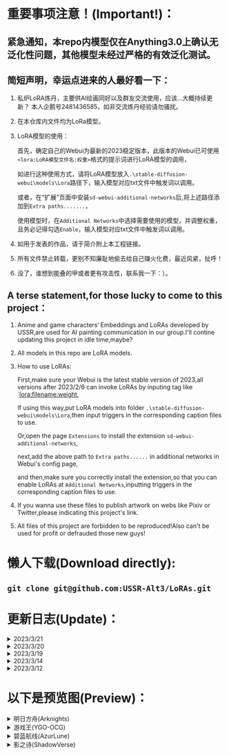   # 重要事项注意！(Important!)：
 ## 紧急通知，本repo内模型仅在Anything3.0上确认无泛化性问题，其他模型未经过严格的有效泛化测试。
 ## 简短声明，幸运点进来的人最好看一下：
  
 1. 私炉LoRA炼丹，主要供AI绘画同好以及群友交流使用，应该...大概持续更新？
    本人企鹅号2481436585，如非交流炼丹经验请勿骚扰。
    
 2. 在本仓库内文件均为LoRa模型。

 3. LoRA模型的使用：

    首先，确定自己的Webui为最新的2023稳定版本，此版本的Webui已可使用`<lora:LoRA模型文件名:权重>`格式的提示词进行LoRA模型的调用，
    
    如进行这种使用方式，请将LoRA模型放入`.\stable-diffusion-webui\models\Lora`路径下，输入模型对应txt文件中触发词以调用。

    或者，在“扩展”页面中安装`sd-webui-additional-networks`后,将上述路径添加到`Extra paths.......`，

    使用模型时，在`Additional Networks`中选择需要使用的模型，并调整权重，且务必记得勾选`Enable`，输入模型对应txt文件中触发词以调用。

 4. 如用于发表的作品，请于简介附上本工程链接。
   
 5. 所有文件禁止转载，更别不知廉耻地偷去给自己赚火化费，最近风紧，扯呼！
 
 6. 没了，谁想到能叠的甲或者更有攻击性，联系我一下：）。
   
 ## A terse statement,for those lucky to come to this project：
   
 1. Anime and game characters‘ Embeddings and LoRAs developed by USSR,are used for AI painting communication in our group.I'll contine updating this project in idle time,maybe?

 2. All models in this repo are LoRA models.
 
 3. How to use LoRAs:

    First,make sure your Webui is the latest stable version of 2023,all versions after 2023/2/6 can invoke LoRAs by inputing tag like `<lora:filename:weight>,
    
    If using this way,put LoRA models into folder `.\stable-diffusion-webui\models\Lora`,then input triggers in the corresponding caption files to use.

    Or,open the page `Extensions` to install the extension `sd-webui-additional-networks`,

    next,add the above path to `Extra paths......` in additional networks in Webui's config page,

    and then,make sure you correctly install the extension,so that you can enable LoRAs at `Additional Networks`,inputting triggers in the corresponding caption files to use.
   
 4. If you wanna use these files to publish artwork on webs like Pixiv or Twitter,please indicating this project's link.
   
 5. All files of this project are forbidden to be reproduced!Also can't be used for profit or defrauded those new guys!

  # 懒人下载(Download directly):
  
 ## `git clone git@github.com:USSR-Alt3/LoRAs.git`

  # 更新日志(Update)：


 <details>
 <summary>2023/3/21</summary>

   + 上传 明日方舟-麦哲伦(Arknights-Magallan)
   + 上传 明日方舟-麦哲伦-回味冰霜雪(Arknights-Magallan-RhodesKitchen)

 </details>

 <details>
 <summary>2023/3/20</summary>

   + 更新 明日方舟-陈(Arknights-Ch'en)

 </details>

 <details>
 <summary>2023/3/19</summary>

   + 上传 明日方舟-陈(Arknights-Ch'en)
   + 上传 明日方舟-陈-岁红霞(Arknights-Ch'en-0011Craft)
   + 上传 明日方舟-假日威龙陈(Arknights-Ch'en the Holungday)
   + 上传 明日方舟-黑(Arknights-Schwarz)
   + 上传 明日方舟-黑-厚礼(Arknights-Schwarz-IcefieldMessenger)
   + 上传 明日方舟-黑-天际线(Arknights-Schwarz-RaytheanStriker)
   + 上传 明日方舟-黑-一周年礼服(Arknights-Schwarz-Anniversary1)
   + 上传 明日方舟-黑-二周年旗袍(Arknights-Schwarz-Anniversary2)
   + 上传 明日方舟-麒麟X夜刀(Arknights-Kirin X Yato)

 </details>


 <details>
 <summary>2023/3/14</summary>

   + 上传 游戏王-邪恶★双子·姬丝基勒(YGO-Evil★Twins Ki-sikil)
   + 上传 游戏王-邪恶★双子·姬丝基勒异画(YGO-Evil★Twins Ki-sikil[SLF1])
   + 上传 游戏王-直播★双子·姬丝基勒(YGO-Live★Twins Ki-sikil)
   + 上传 游戏王-直播★双子·姬丝基勒·霜精(YGO-Live★Twins Ki-sikil Frost)
   + 上传 游戏王-邪恶★双子·璃拉(YGO-Evil★Twins Lil-la)
   + 上传 游戏王-邪恶★双子·璃拉异画(YGO-Evil★Twins Lil-la[SLF1])
   + 上传 游戏王-直播★双子·璃拉(YGO-Live★Twins Lil-la)
   + 上传 游戏王-直播★双子·璃拉·糖果(YGO-Live★Twins Lil-la Treat)
   + 上传 游戏王-邪恶★双子克星·麻烦★桑妮(YGO-Evil★Twin's Trouble Sunny)

 </details>

 <details>
 <summary>2023/3/12</summary>

   + 更新 所有模型

 </details>

  # 以下是预览图(Preview)：
 
 <details>
 <summary>明日方舟(Arknights)</summary>

 <details>
 <summary>六星干员(Rare 6)</summary>

 <details>
 <summary>能天使(Exusiai)</summary>  

 ![]()
 </details>

 <details>
 <summary>推进之王(Siege)</summary> 
 
 ![]()
 </details>

 <details>
 <summary>伊芙利特+伊芙利特-日晒(Ifrit)</summary>  

 ![]()
 ![]()
 </details>

 <details>
 <summary>艾雅法拉+艾雅法拉-夏卉(Eyjafjalla)</summary>

 ![]()
 ![]()
 </details>

 <details>
 <summary>安洁莉娜+安洁莉娜-质素访客+安洁莉娜-夏卉(Angelina)</summary>   

 ![]()
 ![]()
 ![]()
 </details>

 <details>
 <summary>闪灵+闪灵-静谧午夜(Shining)</summary>

 ![]()
 ![]()
 </details> 

 <details>
 <summary>夜莺+夜莺-挽歌(Nightingale)</summary> 

 ![]()
 ![]()
 </details>

 <details>
 <summary>星熊+星熊-狩标浪人(Hoshiguma)</summary> 

 ![]()
 ![]()
 </details>

 <details>
 <summary>塞雷娅+塞雷娅-坚城+塞雷娅-铁律(Saria)</summary> 

 ![]()
 ![]()
 </details>

 <details>
 <summary>陈+陈-岁红霞+假日威龙陈(Ch'en)</summary> 

 ![]()
 ![]()
 ![]()
 </details>

 <details>
 <summary>黑+黑-厚礼+黑-天际线+黑-一周年礼服+黑-二周年旗袍(Schwarz)</summary> 

 ![]()
 ![]()
 ![]()
 ![]()
 ![]()
 </details>

 <details>
 <summary>夜刀+麒麟X夜刀(Yato)</summary> 

 ![]()
 ![]()
 </details>
 
 </details>

 </details>


 <details>
 <summary>游戏王(YGO-OCG)</summary>
 
 <details>
 <summary>白银之城(Silver Castle)</summary>

 <details>
 <summary>白银城的拉比林斯(Labrynth of the Silver Castle)</summary>
    
 ![]()
 </details>

 </details>

<details>
 <summary>双子(Live★Twins/Evil★Twins)</summary>

 <details>
 <summary>邪恶★双子·姬丝基勒+异画(YGO-Evil★Twins Ki-sikil)</summary>
    
 ![]()
 ![]()
 </details>

 <details>
 <summary>直播★双子·姬丝基勒(YGO-Live★Twins Ki-sikil)</summary>
    
 ![]()
 </details>

 <details>
 <summary>直播★双子·姬丝基勒·霜精(YGO-Live★Twins Ki-sikil Frost)</summary>
    
 ![]()
 </details>

 <details>
 <summary>邪恶★双子·璃拉+异画(YGO-Evil★Twins Lil-la)</summary>
    
 ![]()
 ![]()
 </details>

 <details>
 <summary>直播★双子·璃拉(YGO-Live★Twins Lil-la)</summary>
    
 ![]()
 </details>

 <details>
 <summary>直播★双子·璃拉·糖果(YGO-Live★Twins Lil-la Treat)</summary>
    
 ![]()
 </details>

 <details>
 <summary>邪恶★双子克星·麻烦★桑妮(YGO-Evil★Twin's Trouble Sunny)</summary>
    
 ![]()
 </details>
 
 </details>
 
 <details>
 <summary>虫惑魔(Traptrix)</summary>

 <details>
 <summary>游戏王-阿洛美勒丝之虫惑魔(Traptrix Allomerus)</summary>
    
 ![]()
 </details>

<details>
 <summary>游戏王-芙莉西亚之虫惑魔(Traptrix Rafflesia)</summary>
    
 ![]()
 </details>

 <details>
 <summary>游戏王-西托莉丝之虫惑魔(Traptrix Pinguicula)</summary>
    
 ![]()
 </details>

 <details>
 <summary>游戏王-塞拉之虫惑魔(Traptrix Sera)</summary>
    
 ![]()
 </details>

 <details>
 <summary>游戏王-库拉莉亚之虫惑魔(Traptrix Cularia)</summary>
    
 ![]()
 </details>

 <details>
 <summary>游戏王-阿蒂普丝之虫惑魔(Traptrix Atypus)</summary>
    
 ![]()
 </details>

 <details>
 <summary>游戏王-阿特拉之虫惑魔(Traptrix Atrax)</summary>
    
 ![]()
 </details>

 <details>
 <summary>游戏王-特莱恩之虫惑魔(Traptrix Myrmeleo)</summary>
    
 ![]()
 </details>

 <details>
 <summary>游戏王-蒂奥之虫惑魔(Traptrix Dionaea)</summary>
    
 ![]()
 </details>

 <details>
 <summary>游戏王-兰卡之虫惑魔(Traptrix Mantis)</summary>
    
 ![]()
 </details>

 <details>
 <summary>游戏王-卡祖拉之虫惑魔(Traptrix Nepenthes)</summary>
    
 ![]()
 </details>

 <details>
 <summary>游戏王-吉娜之虫惑魔(Traptrix Vesiculo)</summary>
    
 ![]()
 </details>

 <details>
 <summary>游戏王-莉塞之虫惑魔(Traptrix Genlisea)</summary>
    
 ![]()
 </details>

 <details>
 <summary>游戏王-基诺之虫惑魔(Traptrix Arachnocampa)</summary>
    
 ![]()
 </details>

 <details>
 <summary>游戏王-普蒂卡之虫惑魔(Traptrix Pudica)</summary>
    
 ![]()
 </details>

 <details>
 <summary>游戏王-破洞露蒂亚之虫惑魔(Traptrix Holetaea)</summary>
    
 ![]()
 </details>

 </details>

 <details>
 <summary>魔女术名匠(Witchcrafter)</summary>

 <details>
 <summary>魔女术名匠·玻璃女巫(Witchcrafter Madame Verre)</summary>
    
 ![]()
 </details>
 
 </details>

 </details>
 

 <details>
 <summary>碧蓝航线(AzurLune)</summary>
 
 <details>
 <summary>奥古斯都+奥古斯都-女仆魔女(August)</summary>
 
 ![]()
 ![]()
 </details>
 
 </details>


 <details>
 <summary>影之诗(ShadowVerse)</summary>
 
 <details>
 <summary>金色威信·璐米欧儿(Lumiore)</summary>
 
 ![]()
 </details>
 
 </details>